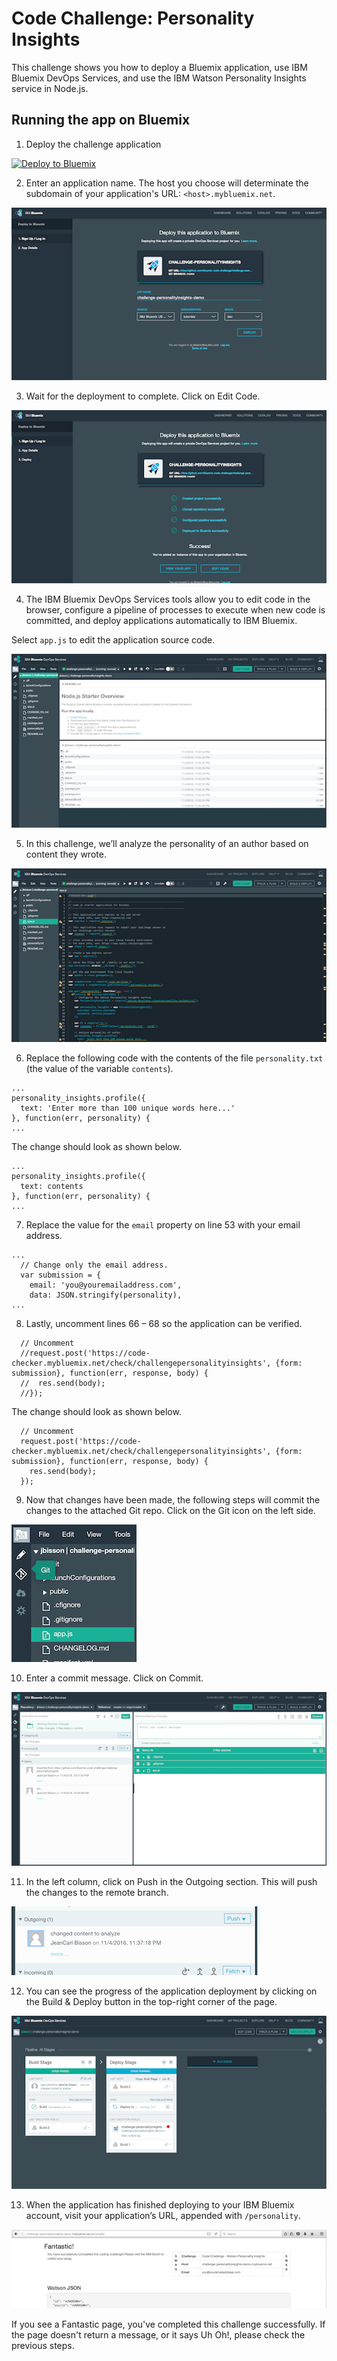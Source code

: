 # Code Challenge: Personality Insights

This challenge shows you how to deploy a Bluemix application, use IBM Bluemix DevOps Services, and use the IBM Watson Personality Insights service in Node.js.

## Running the app on Bluemix

1. Deploy the challenge application

 [![Deploy to Bluemix](https://bluemix.net/deploy/button.png)](https://bluemix.net/deploy?repository=https://github.com/bluemix-code-challenge/challenge-personalityinsights.git)

2. Enter an application name. The host you choose will determinate the subdomain of your application's URL: `<host>.mybluemix.net`.

  [![Deploy challenge application to IBM Bluemix](./img/deploy.png)](./img/deploy.png)

3. Wait for the deployment to complete. Click on Edit Code.

  [![Deployment summary](./img/deploymentsummary.png)](./img/deploymentsummary.png)

4. The IBM Bluemix DevOps Services tools allow you to edit code in the browser, configure a pipeline of processes to execute when new code is committed, and deploy applications automatically to IBM Bluemix.

  Select `app.js` to edit the application source code.

  [![IBM Bluemix DevOps Services](./img/devops.png)](./img/devops.png)

5. In this challenge, we’ll analyze the personality of an author based on content they wrote.

  [![IBM Bluemix DevOps Editor](./img/editor.png)](./img/editor.png)

6. Replace the following code with the contents of the file `personality.txt` (the value of the variable `contents`).

  ```
  ...
  personality_insights.profile({
    text: 'Enter more than 100 unique words here...'
  }, function(err, personality) {
  ...
  ```

  The change should look as shown below.

  ```
  ...
  personality_insights.profile({
    text: contents
  }, function(err, personality) {
  ...
  ```

7. Replace the value for the `email` property on line 53 with your email address. 
  ```
  ...
    // Change only the email address.
    var submission = {
      email: 'you@youremailaddress.com',
      data: JSON.stringify(personality),
  ...
  ```

8. Lastly, uncomment lines 66 – 68 so the application can be verified.

  ```
    // Uncomment
    //request.post('https://code-checker.mybluemix.net/check/challengepersonalityinsights', {form: submission}, function(err, response, body) {
    //  res.send(body);
    //});
  ```

  The change should look as shown below.

  ```
    // Uncomment
    request.post('https://code-checker.mybluemix.net/check/challengepersonalityinsights', {form: submission}, function(err, response, body) {
      res.send(body);
    });
  ```

9. Now that changes have been made, the following steps will commit the changes to the attached Git repo. Click on the Git icon on the left side.

  [![Git icon](./img/giticon.png)](./img/giticon.png)

10. Enter a commit message. Click on Commit.

  [![Enter commit message](./img/commit.png)](./img/commit.png)

11. In the left column, click on Push in the Outgoing section. This will push the changes to the remote branch.

  [![Push changes](./img/push.png)](./img/push.png)

12. You can see the progress of the application deployment by clicking on the Build & Deploy button in the top-right corner of the page.

  [![DevOps Pipeline](./img/pipeline.png)](./img/pipeline.png)

13. When the application has finished deploying to your IBM Bluemix account, visit your application’s URL, appended with `/personality`.

  [![Result](./img/result.png)](./img/result.png)

  If you see a Fantastic page, you've completed this challenge successfully. If the page doesn't return a message, or it says Uh Oh!, please check the previous steps.
